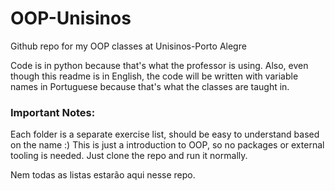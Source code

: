 # OOP-Unisinos

Github repo for my OOP classes at Unisinos-Porto Alegre

Code is in python because that's what the professor is using. Also, even though this readme is in English,
the code will be written with variable names in Portuguese because that's what the classes are taught in.


### Important Notes:

Each folder is a separate exercise list, should be easy to understand based on the name :)
This is just a introduction to OOP, so no packages or external tooling is needed. Just clone the repo and run it normally.

Nem todas as listas estarão aqui nesse repo.
